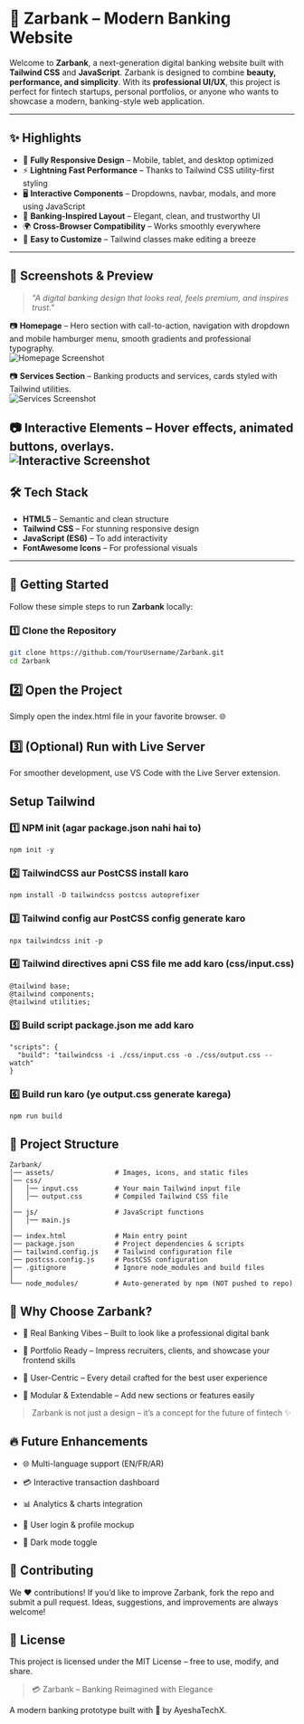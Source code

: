 # 🌟 Zarbank – Modern Banking Website  

Welcome to **Zarbank**, a next-generation digital banking website built with **Tailwind CSS** and **JavaScript**. Zarbank is designed to combine **beauty, performance, and simplicity**. With its **professional UI/UX**, this project is perfect for fintech startups, personal portfolios, or anyone who wants to showcase a modern, banking-style web application.  

---

## ✨ Highlights  
- 🎨 **Fully Responsive Design** – Mobile, tablet, and desktop optimized  
- ⚡ **Lightning Fast Performance** – Thanks to Tailwind CSS utility-first styling  
- 🖥️ **Interactive Components** – Dropdowns, navbar, modals, and more using JavaScript  
- 🔐 **Banking-Inspired Layout** – Elegant, clean, and trustworthy UI  
- 🌍 **Cross-Browser Compatibility** – Works smoothly everywhere  
- 🚀 **Easy to Customize** – Tailwind classes make editing a breeze  

---
## 📸 Screenshots & Preview  
> *"A digital banking design that looks real, feels premium, and inspires trust."*  

📷 **Homepage** – Hero section with call-to-action, navigation with dropdown and mobile hamburger menu, smooth gradients and professional typography.  
![Homepage Screenshot](assets/homepage.PNG)  

📷 **Services Section** – Banking products and services, cards styled with Tailwind utilities.  
![Services Screenshot](assets/services.PNG)  

📷 **Interactive Elements** – Hover effects, animated buttons, overlays.  
![Interactive Screenshot](assets/Team.PNG)  
---

## 🛠️ Tech Stack  
- **HTML5** – Semantic and clean structure  
- **Tailwind CSS** – For stunning responsive design  
- **JavaScript (ES6)** – To add interactivity  
- **FontAwesome Icons** – For professional visuals  

---

## 🚀 Getting Started  

Follow these simple steps to run **Zarbank** locally:  

### 1️⃣ Clone the Repository
```bash
git clone https://github.com/YourUsername/Zarbank.git
cd Zarbank
```
## 2️⃣ Open the Project

Simply open the index.html file in your favorite browser. 🌐

## 3️⃣ (Optional) Run with Live Server

For smoother development, use VS Code with the Live Server extension.

## Setup Tailwind

### 1️⃣ NPM init (agar package.json nahi hai to)
`npm init -y`

### 2️⃣ TailwindCSS aur PostCSS install karo
`npm install -D tailwindcss postcss autoprefixer`

### 3️⃣ Tailwind config aur PostCSS config generate karo
`npx tailwindcss init -p`

### 4️⃣ Tailwind directives apni CSS file me add karo (css/input.css)
```
@tailwind base;
@tailwind components;
@tailwind utilities;
```
### 5️⃣ Build script package.json me add karo
```
"scripts": {
  "build": "tailwindcss -i ./css/input.css -o ./css/output.css --watch"
}
```
### 6️⃣ Build run karo (ye output.css generate karega)

`npm run build`


## 📂 Project Structure
```
Zarbank/
│── assets/               # Images, icons, and static files
│── css/
│   │── input.css         # Your main Tailwind input file
│   │── output.css        # Compiled Tailwind CSS file
│
│── js/                   # JavaScript functions
│   │── main.js
│
│── index.html            # Main entry point
│── package.json          # Project dependencies & scripts
│── tailwind.config.js    # Tailwind configuration file
│── postcss.config.js     # PostCSS configuration
│── .gitignore            # Ignore node_modules and build files
│
└── node_modules/         # Auto-generated by npm (NOT pushed to repo)
```
## 🌟 Why Choose Zarbank?

- 🏦 Real Banking Vibes – Built to look like a professional digital bank

- 💼 Portfolio Ready – Impress recruiters, clients, and showcase your frontend skills

- 📱 User-Centric – Every detail crafted for the best user experience

- 🧩 Modular & Extendable – Add new sections or features easily

> Zarbank is not just a design – it’s a concept for the future of fintech ✨

## 🔥 Future Enhancements

- 🌐 Multi-language support (EN/FR/AR)

- 💳 Interactive transaction dashboard

- 📊 Analytics & charts integration

- 👤 User login & profile mockup

- 🌙 Dark mode toggle

## 🤝 Contributing

We ❤️ contributions! If you’d like to improve Zarbank, fork the repo and submit a pull request. Ideas, suggestions, and improvements are always welcome!

## 📜 License

This project is licensed under the MIT License – free to use, modify, and share.

> 💳 Zarbank – Banking Reimagined with Elegance

A modern banking prototype built with 💖 by AyeshaTechX.
